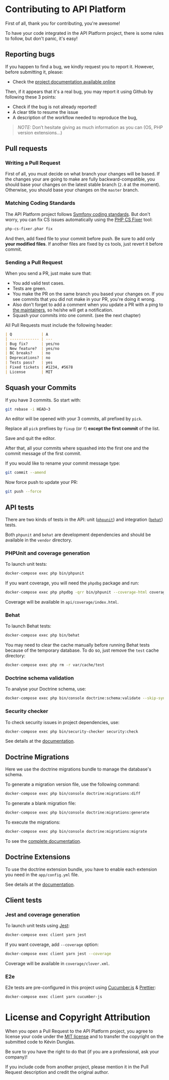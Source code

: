 # Contributing to API Platform

First of all, thank you for contributing, you're awesome!

To have your code integrated in the API Platform project, there is some rules to follow, but don't panic, it's easy!

## Reporting bugs

If you happen to find a bug, we kindly request you to report it. However, before submitting it, please:

  * Check the [project documentation available online](https://api-platform.com/docs/)

Then, if it appears that it's a real bug, you may report it using Github by following these 3 points:

  * Check if the bug is not already reported!
  * A clear title to resume the issue
  * A description of the workflow needed to reproduce the bug,

> _NOTE:_ Don’t hesitate giving as much information as you can (OS, PHP version extensions...)

## Pull requests

### Writing a Pull Request

First of all, you must decide on what branch your changes will be based. If the changes your are going to make are
fully backward-compatible, you should base your changes on the latest stable branch (`2.0` at the moment).
Otherwise, you should base your changes on the `master` branch.

### Matching Coding Standards

The API Platform project follows [Symfony coding standards](https://symfony.com/doc/current/contributing/code/standards.html).
But don't worry, you can fix CS issues automatically using the [PHP CS Fixer](http://cs.sensiolabs.org/) tool:

```bash
php-cs-fixer.phar fix
```

And then, add fixed file to your commit before push.
Be sure to add only **your modified files**. If another files are fixed by cs tools, just revert it before commit.

### Sending a Pull Request

When you send a PR, just make sure that:

* You add valid test cases.
* Tests are green.
* You make the PR on the same branch you based your changes on. If you see commits
  that you did not make in your PR, you're doing it wrong.
* Also don't forget to add a comment when you update a PR with a ping to [the maintainers](https://github.com/orgs/api-platform/people),
  so he/she will get a notification.
* Squash your commits into one commit. (see the next chapter)

All Pull Requests must include the following header:

```markdown
| Q             | A
| ------------- | ---
| Bug fix?      | yes/no
| New feature?  | yes/no
| BC breaks?    | no
| Deprecations? | no
| Tests pass?   | yes
| Fixed tickets | #1234, #5678
| License       | MIT
```

## Squash your Commits

If you have 3 commits. So start with:

```bash
git rebase -i HEAD~3
```

An editor will be opened with your 3 commits, all prefixed by `pick`.

Replace all `pick` prefixes by `fixup` (or `f`) **except the first commit** of the list.

Save and quit the editor.

After that, all your commits where squashed into the first one and the commit message of the first commit.

If you would like to rename your commit message type:

```bash
git commit --amend
```

Now force push to update your PR:

```bash
git push --force
```

## API tests

There are two kinds of tests in the API: unit ([`phpunit`](https://phpunit.de)) and integration
([`behat`](http://behat.org)) tests.

Both `phpunit` and `behat` are development dependencies and should be available in the `vendor` directory.

### PHPUnit and coverage generation

To launch unit tests:

```bash
docker-compose exec php bin/phpunit
```

If you want coverage, you will need the `phpdbg` package and run:

```bash
docker-compose exec php phpdbg -qrr bin/phpunit --coverage-html coverage
```

Coverage will be available in `api/coverage/index.html`.

### Behat

To launch Behat tests:

```bash
docker-compose exec php bin/behat
```

You may need to clear the cache manually before running Behat tests because of the temporary database. To do so, just
remove the `test` cache directory:

```bash
docker-compose exec php rm -r var/cache/test
```

### Doctrine schema validation

To analyse your Doctrine schema, use:

```bash
docker-compose exec php bin/console doctrine:schema:validate --skip-sync
```

### Security checker

To check security issues in project dependencies, use:

```bash
docker-compose exec php bin/security-checker security:check
```

See details at the [documentation](https://github.com/sensiolabs/security-checker).

## Doctrine Migrations

Here we use the doctrine migrations bundle to manage the database's schema.

To generate a migration version file, use the following command:

```bash
docker-compose exec php bin/console doctrine:migrations:diff
```

To generate a blank migration file:

```bash
docker-compose exec php bin/console doctrine:migrations:generate
```

To execute the migrations:

```bash
docker-compose exec php bin/console doctrine:migrations:migrate
```

To see the [complete documentation](https://symfony.com/doc/master/bundles/DoctrineMigrationsBundle/index.html).

## Doctrine Extensions

To use the doctrine extension bundle, you have to enable each extension you need in the `app/config.yml` file.

See details at the [documentation](https://github.com/Atlantic18/DoctrineExtensions).

## Client tests

### Jest and coverage generation

To launch unit tests using [Jest](https://jestjs.io):

```bash
docker-compose exec client yarn jest
```

If you want coverage, add `--coverage` option:

```bash
docker-compose exec client yarn jest --coverage
```

Coverage will be available in `coverage/clover.xml`.

### E2e

E2e tests are pre-configured in this project using [Cucumber.js](https://cucumber.io) & [Prettier](https://prettier.io):

```bash
docker-compose exec client yarn cucumber-js
```

# License and Copyright Attribution

When you open a Pull Request to the API Platform project, you agree to license your code under the [MIT license](LICENSE)
and to transfer the copyright on the submitted code to Kévin Dunglas.

Be sure to you have the right to do that (if you are a professional, ask your company)!

If you include code from another project, please mention it in the Pull Request description and credit the original author.
